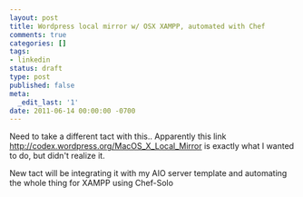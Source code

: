 ```yaml
---
layout: post
title: Wordpress local mirror w/ OSX XAMPP, automated with Chef
comments: true
categories: []
tags:
- linkedin
status: draft
type: post
published: false
meta:
  _edit_last: '1'
date: 2011-06-14 00:00:00 -0700
---
```

Need to take a different tact with this.. Apparently this link http://codex.wordpress.org/MacOS_X_Local_Mirror is exactly what I wanted to do, but didn't realize it.

New tact will be integrating it with my AIO server template and automating the whole thing for XAMPP using Chef-Solo
